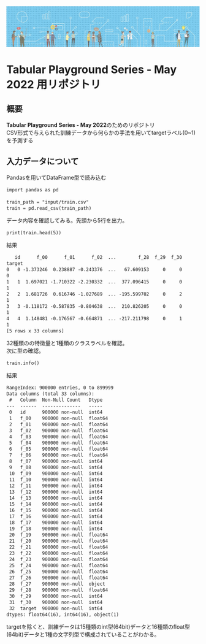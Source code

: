 <img src="README-IMG/header.png" width="1600mm">

# Tabular Playground Series - May 2022 用リポジトリ

## 概要
**Tabular Playground Series - May 2022**のためのリポジトリ  
CSV形式で与えられた訓練データから何らかの手法を用いてtargetラベル(0~1)を予測する


## 入力データについて
Pandasを用いてDataFrame型で読み込む

```
import pandas as pd

train_path = "input/train.csv"
train = pd.read_csv(train_path)
```
データ内容を確認してみる。先頭から5行を出力。
```
print(train.head(5))
```
結果
```
   id      f_00      f_01      f_02  ...        f_28  f_29  f_30  target
0   0 -1.373246  0.238887 -0.243376  ...   67.609153     0     0       0
1   1  1.697021 -1.710322 -2.230332  ...  377.096415     0     0       1
2   2  1.681726  0.616746 -1.027689  ... -195.599702     0     2       1
3   3 -0.118172 -0.587835 -0.804638  ...  210.826205     0     0       1
4   4  1.148481 -0.176567 -0.664871  ... -217.211798     0     1       1
[5 rows x 33 columns]
```
32種類のの特徴量と1種類のクラスラベルを確認。  
次に型の確認。
```
train.info()
```
結果
```
RangeIndex: 900000 entries, 0 to 899999
Data columns (total 33 columns):
 #   Column  Non-Null Count   Dtype  
---  ------  --------------   -----  
 0   id      900000 non-null  int64  
 1   f_00    900000 non-null  float64
 2   f_01    900000 non-null  float64
 3   f_02    900000 non-null  float64
 4   f_03    900000 non-null  float64
 5   f_04    900000 non-null  float64
 6   f_05    900000 non-null  float64
 7   f_06    900000 non-null  float64
 8   f_07    900000 non-null  int64  
 9   f_08    900000 non-null  int64  
 10  f_09    900000 non-null  int64  
 11  f_10    900000 non-null  int64  
 12  f_11    900000 non-null  int64  
 13  f_12    900000 non-null  int64  
 14  f_13    900000 non-null  int64  
 15  f_14    900000 non-null  int64  
 16  f_15    900000 non-null  int64  
 17  f_16    900000 non-null  int64  
 18  f_17    900000 non-null  int64  
 19  f_18    900000 non-null  int64  
 20  f_19    900000 non-null  float64
 21  f_20    900000 non-null  float64
 22  f_21    900000 non-null  float64
 23  f_22    900000 non-null  float64
 24  f_23    900000 non-null  float64
 25  f_24    900000 non-null  float64
 26  f_25    900000 non-null  float64
 27  f_26    900000 non-null  float64
 28  f_27    900000 non-null  object 
 29  f_28    900000 non-null  float64
 30  f_29    900000 non-null  int64  
 31  f_30    900000 non-null  int64  
 32  target  900000 non-null  int64  
dtypes: float64(16), int64(16), object(1)
```
targetを除くと、訓練データは15種類のint型(64bit)データと16種類のfloat型(64bit)データと1種の文字列型で構成されていることがわかる。




